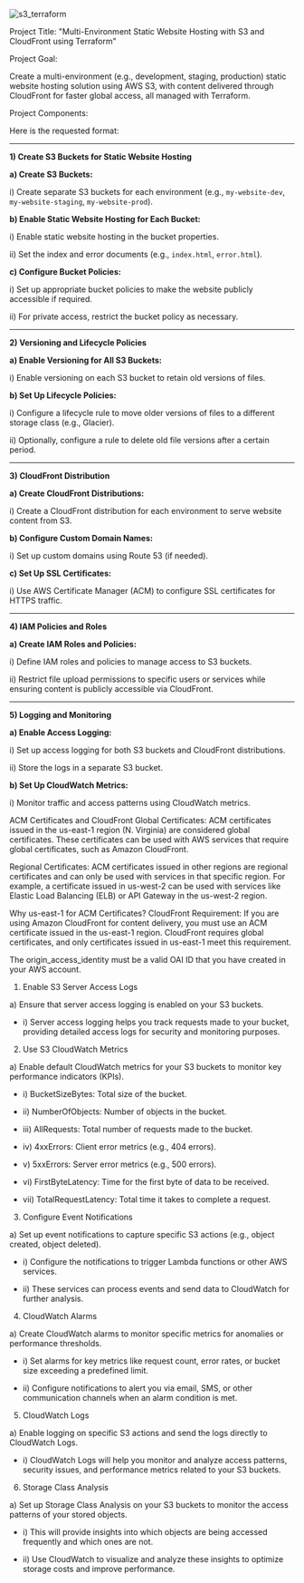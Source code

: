 ![s3_terraform](https://github.com/user-attachments/assets/ed43871b-3987-4377-bd13-4b84a367e74d)


Project Title: "Multi-Environment Static Website Hosting with S3 and CloudFront using Terraform"

Project Goal:

Create a multi-environment (e.g., development, staging, production) static website hosting solution using AWS S3, with content delivered through CloudFront for faster global access, all managed with Terraform.

Project Components:

Here is the requested format:

---

**1) Create S3 Buckets for Static Website Hosting**

   **a) Create S3 Buckets:**
   
   i) Create separate S3 buckets for each environment (e.g., `my-website-dev`, `my-website-staging`, `my-website-prod`).

   **b) Enable Static Website Hosting for Each Bucket:**

   i) Enable static website hosting in the bucket properties.  
   
   ii) Set the index and error documents (e.g., `index.html`, `error.html`).

   **c) Configure Bucket Policies:**

   i) Set up appropriate bucket policies to make the website publicly accessible if required.  
   
   ii) For private access, restrict the bucket policy as necessary.

---

**2) Versioning and Lifecycle Policies**

   **a) Enable Versioning for All S3 Buckets:**

   i) Enable versioning on each S3 bucket to retain old versions of files.

   **b) Set Up Lifecycle Policies:**

   i) Configure a lifecycle rule to move older versions of files to a different storage class (e.g., Glacier).  
   
   ii) Optionally, configure a rule to delete old file versions after a certain period.

---

**3) CloudFront Distribution**

   **a) Create CloudFront Distributions:**

   i) Create a CloudFront distribution for each environment to serve website content from S3.

   **b) Configure Custom Domain Names:**

   i) Set up custom domains using Route 53 (if needed).

   **c) Set Up SSL Certificates:**

   i) Use AWS Certificate Manager (ACM) to configure SSL certificates for HTTPS traffic.

---

**4) IAM Policies and Roles**

   **a) Create IAM Roles and Policies:**

   i) Define IAM roles and policies to manage access to S3 buckets.  
   
   ii) Restrict file upload permissions to specific users or services while ensuring content is publicly accessible via CloudFront.

---

**5) Logging and Monitoring**

   **a) Enable Access Logging:**

   i) Set up access logging for both S3 buckets and CloudFront distributions.  
   
   ii) Store the logs in a separate S3 bucket.

   **b) Set Up CloudWatch Metrics:**

   i) Monitor traffic and access patterns using CloudWatch metrics.


ACM Certificates and CloudFront
Global Certificates: ACM certificates issued in the us-east-1 region (N. Virginia) are considered global certificates. These certificates can be used with AWS services that require global certificates, such as Amazon CloudFront.

Regional Certificates: ACM certificates issued in other regions are regional certificates and can only be used with services in that specific region. For example, a certificate issued in us-west-2 can be used with services like Elastic Load Balancing (ELB) or API Gateway in the us-west-2 region.

Why us-east-1 for ACM Certificates?
CloudFront Requirement: If you are using Amazon CloudFront for content delivery, you must use an ACM certificate issued in the us-east-1 region. CloudFront requires global certificates, and only certificates issued in us-east-1 meet this requirement.


The origin_access_identity must be a valid OAI ID that you have created in your AWS account.


1) Enable S3 Server Access Logs

a) Ensure that server access logging is enabled on your S3 buckets.

- i) Server access logging helps you track requests made to your bucket, providing detailed access logs for security and monitoring purposes.

2) Use S3 CloudWatch Metrics

a) Enable default CloudWatch metrics for your S3 buckets to monitor key performance indicators (KPIs).

- i) BucketSizeBytes: Total size of the bucket.

- ii) NumberOfObjects: Number of objects in the bucket.

- iii) AllRequests: Total number of requests made to the bucket.

- iv) 4xxErrors: Client error metrics (e.g., 404 errors).

- v) 5xxErrors: Server error metrics (e.g., 500 errors).

- vi) FirstByteLatency: Time for the first byte of data to be received.

- vii) TotalRequestLatency: Total time it takes to complete a request.

3) Configure Event Notifications

a) Set up event notifications to capture specific S3 actions (e.g., object created, object deleted).

- i) Configure the notifications to trigger Lambda functions or other AWS services.

- ii) These services can process events and send data to CloudWatch for further analysis.

4) CloudWatch Alarms

a) Create CloudWatch alarms to monitor specific metrics for anomalies or performance thresholds.

- i) Set alarms for key metrics like request count, error rates, or bucket size exceeding a predefined limit.

- ii) Configure notifications to alert you via email, SMS, or other communication channels when an alarm condition is met.

5) CloudWatch Logs

a) Enable logging on specific S3 actions and send the logs directly to CloudWatch Logs.

- i) CloudWatch Logs will help you monitor and analyze access patterns, security issues, and performance metrics related to your S3 buckets.

6) Storage Class Analysis

a) Set up Storage Class Analysis on your S3 buckets to monitor the access patterns of your stored objects.

- i) This will provide insights into which objects are being accessed frequently and which ones are not.

- ii) Use CloudWatch to visualize and analyze these insights to optimize storage costs and improve performance.